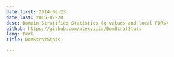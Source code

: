 ```yaml
---
date_first: 2014-06-23
date_last: 2015-07-28
desc: Domain Stratified Statistics (q-values and local FDRs)
github: https://github.com/alexviiia/DomStratStats
lang: Perl
title: DomStratStats

---
```

